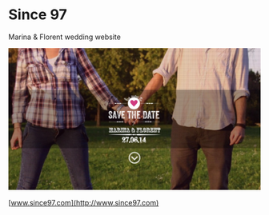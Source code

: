 # Since 97

Marina & Florent wedding website

![screenshot](app/screenshot.jpg?raw=true)

[www.since97.com](http://www.since97.com)
